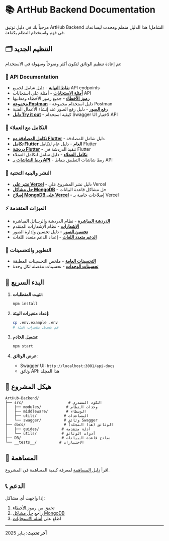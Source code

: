 # 📚 ArtHub Backend Documentation

مرحباً بك في دليل توثيق ArtHub Backend الشامل! هذا الدليل منظم ومحدث ليساعدك في فهم واستخدام النظام بكفاءة.

## 🗂️ التنظيم الجديد

تم إعادة تنظيم الوثائق لتكون أكثر وضوحاً وسهولة في الاستخدام:

### 📡 API Documentation
- [**نقاط النهاية**](./api/endpoints.md) - دليل شامل لجميع API endpoints
- [**أمثلة الاستجابات**](./api/responses.md) - أمثلة على استجابات API
- [**رموز الأخطاء**](./api/errors.md) - جميع رموز الأخطاء ومعانيها
- [**مجموعة Postman**](./api/postman.md) - دليل استخدام مجموعة Postman
- [**رفع الصور**](./api/artwork-image-upload.md) - دليل رفع الصور عند إنشاء الأعمال الفنية
- [**دليل Try it out**](./api/swagger-try-it-out-guide.md) - كيفية استخدام Swagger UI لاختبار API

### 🔗 التكامل مع العملاء
- [**تكامل المصادقة مع Flutter**](./integration/flutter-auth.md) - دليل شامل للمصادقة
- [**تكامل Flutter العام**](./integration/flutter-general.md) - دليل عام لتكامل Flutter
- [**دردشة Flutter**](./integration/flutter-chat.md) - تنفيذ الدردشة في Flutter
- [**تكامل العملاء**](./integration/client-integration.md) - دليل شامل لتكامل العملاء
- [**ربط الشاشات بـ API**](./integration/screen-mapping.md) - ربط شاشات التطبيق بنقاط API

### 🚀 النشر والبنية التحتية
- [**نشر على Vercel**](./deployment/vercel.md) - دليل نشر المشروع على Vercel
- [**حل مشاكل MongoDB**](./deployment/mongodb-troubleshooting.md) - حل مشاكل قاعدة البيانات
- [**إصلاح MongoDB على Vercel**](./deployment/mongodb-vercel-fix.md) - إصلاحات خاصة بـ Vercel

### ⚡ الميزات المتقدمة
- [**الدردشة المباشرة**](./features/chat.md) - نظام الدردشة والرسائل المباشرة
- [**الإشعارات**](./features/notifications.md) - نظام الإشعارات المتقدم
- [**تحسين الصور**](./features/images.md) - دليل تحسين وإدارة الصور
- [**الدعم متعدد اللغات**](./features/multilingual.md) - إعداد الدعم متعدد اللغات

### 🔧 التطوير والتحسينات
- [**التحسينات العامة**](./development/improvements.md) - ملخص التحسينات المطبقة
- [**تحسينات الوحدات**](./development/modules-improvements.md) - تحسينات مفصلة لكل وحدة

## 🚀 البدء السريع

1. **تثبيت المتطلبات**:
   ```bash
   npm install
   ```

2. **إعداد متغيرات البيئة**:
   ```bash
   cp .env.example .env
   # قم بتعديل متغيرات البيئة
   ```

3. **تشغيل الخادم**:
   ```bash
   npm start
   ```

4. **عرض الوثائق**:
   - Swagger UI: `http://localhost:3001/api-docs`
   - وثائق API: هذا المجلد

## 📝 هيكل المشروع

```
ArtHub-Backend/
├── src/                    # الكود المصدري
│   ├── modules/           # وحدات النظام
│   ├── middleware/        # الوسطاء
│   ├── utils/            # المساعدات
│   └── swagger/          # وثائق Swagger
├── docs/                 # الوثائق (هذا المجلد)
│   ├── guides/          # أدلة متقدمة
│   └── utils/           # أدوات الوثائق
├── DB/                  # نماذج قاعدة البيانات
└── __tests__/          # الاختبارات
```

## 🤝 المساهمة

اقرأ [دليل المساهمة](../CONTRIBUTING.md) لمعرفة كيفية المساهمة في المشروع.

## 📞 الدعم

إذا واجهت أي مشاكل:
1. تحقق من [رموز الأخطاء](./ERROR_CODES.md)
2. راجع [حل مشاكل MongoDB](./MONGODB_TROUBLESHOOTING.md)
3. اطلع على [أمثلة الاستجابات](./RESPONSE_EXAMPLES.md)

---

**آخر تحديث**: يناير 2025
